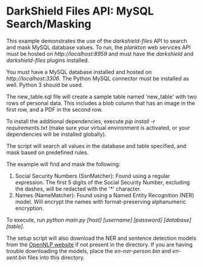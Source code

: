 # DarkShield Files API: MySQL Search/Masking

This example demonstrates the use of the *darkshield-files* API to search and mask MySQL database values. To run, the *plankton* web services API must be hosted on 
*http://localhost:8959* and must have the *darkshield* and *darkshield-files* plugins 
installed.

You must have a MySQL database installed and hosted on *http://localhost:3306*. The Python MySQL connector must be 
installed as well. Python 3 should be used.

The new_table.sql file will create a sample table named 'new_table' with two rows of personal data. This includes a blob column that has an image in the first row, and a PDF in the second row.

To install the additional dependencies, execute *pip install -r requirements.txt* 
(make sure your virtual environment is activated, or your dependencies will 
be installed globally).

The script will search all values in the database and table specified, and mask based on predefined rules.

The example will find and mask the following:

1. Social Security Numbers (SsnMatcher): Found using a regular expression. The first 5 digits of the Social Security Number,
excluding the dashes, will be redacted with the '*' character.
2. Names (NameMatcher): Found using a Named Entity Recognition (NER) model. Will encrypt the names with 
format-preserving alphanumeric encryption.

To execute, run *python main.py [host] [username] [password] [database] [table]*.


The setup script will also download the NER and sentence detection models from the
[OpenNLP website](http://opennlp.sourceforge.net/models-1.5/) if not present in the
directory. If you are having trouble downloading the models, place the *en-ner-person.bin*
and *en-sent.bin* files into this directory.